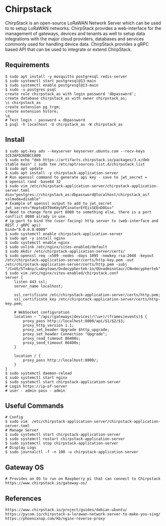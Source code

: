 Chirpstack
==========

ChirpStack is an open-source LoRaWAN Network Server which can be used to to setup LoRaWAN networks. 
ChirpStack provides a web-interface for the management of gateways, devices and tenants as well to 
setup data integrations with the major cloud providers, databases and services commonly used for 
handling device data. ChirpStack provides a gRPC based API that can be used to integrate or extend 
ChirpStack.


Requirements
--------------

    $ sudo apt install -y mosquitto postgresql redis-server
    $ sudo systemctl start postgresql@13-main
    $ sudo systemctl enable postgresql@13-main
    $ sudo -u postgres psql 
    create role chirpstack_as with login password 'dbpassword';
    create database chirpstack_as with owner chirpstack_as;
    \c chirpstack_as
    create extension pg_trgm;
    create extension hstore;
    \q
    # Test login : password = dbpassword 
    $ psql -h localhost -U chirpstack_as -W chirpstack_as

Install
-------

    $ sudo apt-key adv --keyserver keyserver.ubuntu.com --recv-keys 1CE2AFD36DBCCA00
    $ sudo echo "deb https://artifacts.chirpstack.io/packages/3.x/deb stable main" | sudo tee /etc/apt/sources.list.d/chirpstack.list
    $ sudo apt update
    $ sudo apt install -y chirpstack-application-server
    # Run openssl command to generate api key - save to jwt_secret = 
    $ openssl rand -base64 32
    $ sudo vim /etc/chirpstack-application-server/chirpstack-application-server.toml
    dsn="postgres://chirpstack_as:dbpassword@localhost/chirpstack_as?sslmode=disable"
    # Example of openssl output to add to jwt_secret
    jwt_secret="HoptoEXT0oKmySPCinatorEYEisSEEnDOGs="
    # Need to change form port 8080 to something else, there is a port conflict 8080 alrady in use. 
    # ip:port to bind the (user facing) http server to (web-interface and REST / gRPC api)
    bind="0.0.0.0:8000"
    $ sudo systemctl enable chirpstack-application-server
    $ sudo apt -y install nginx
    $ sudo systemctl enable nginx
    $ sudo unlink /etc/nginx/sites-enabled/default
    $ sudo mkdir /etc/chirpstack-application-server/certs/
    $ sudo openssl req -x509 -nodes -days 1095 -newkey rsa:2048 -keyout /etc/chirpstack-application-server/certs/http-key.pem -out /etc/chirpstack-application-server/certs/http.pem -subj "/C=US/ST=Any/L=Anytown/O=decyphertek-io/OU=adminotaur/CN=decyphertek"
    $ sudo vim /etc/nginx/sites-enabled/chirpstack.conf
    server {
        listen 443 ssl;
        server_name localhost;

        ssl_certificate /etc/chirpstack-application-server/certs/http.pem;
        ssl_certificate_key /etc/chirpstack-application-server/certs/http-key.pem;

        # WebSocket configuration
        location ~ ^/api/(gateways|devices)/(\w+)/(frames|events)$ {
            proxy_pass http://localhost:8000/api/$1/$2/$3;
            proxy_http_version 1.1;
            proxy_set_header Upgrade $http_upgrade;
            proxy_set_header Connection "Upgrade";
            proxy_read_timeout 86400s;
            proxy_send_timeout 86400s;
        }

        location / {
            proxy_pass http://localhost:8000/;
        }
    }
    $ sudo systemctl daemon-reload
    $ sudo systemctl start nginx
    $ sudo systemctl start chirpstack-application-server
    # Login https://ip-of-server
    # user - admin pass - admin

Useful Commands
---------------

    # Config
    $ sudo vim  /etc/chirpstack-application-server/chirpstack-application-server.toml
    # Manage Server
    $ sudo systemctl start chirpstack-application-server
    $ sudo systemctl restart chirpstack-application-server
    $ sudo systemctl stop chirpstack-application-server
    # Display Logs
    $ sudo journalctl -f -n 100 -u chirpstack-application-server

Gateway OS
----------

    # Provides an OS to run on Raspberry pi that can connect to Chirpstack
    https://www.chirpstack.io/gateway-os/

References
----------

    https://www.chirpstack.io/project/guides/debian-ubuntu/
    https://pycom.io/chirpstack-a-lorawan-network-server-to-make-you-sing/
    https://phoenixnap.com/kb/nginx-reverse-proxy